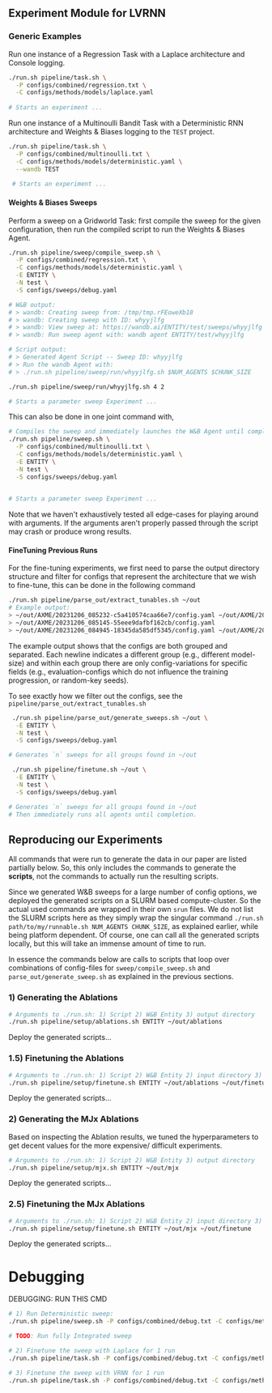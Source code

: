 ## Experiment Module for LVRNN

### Generic Examples

Run one instance of a Regression Task with a Laplace architecture and Console logging.
```bash
./run.sh pipeline/task.sh \
  -P configs/combined/regression.txt \
  -C configs/methods/models/laplace.yaml
  
# Starts an experiment ...
```

Run one instance of a Multinoulli Bandit Task with a Deterministic RNN architecture and Weights & Biases logging to the `TEST` project.
```bash
./run.sh pipeline/task.sh \
  -P configs/combined/multinoulli.txt \
  -C configs/methods/models/deterministic.yaml \
  --wandb TEST
 
 # Starts an experiment ...
```

#### Weights & Biases Sweeps
Perform a sweep on a Gridworld Task: first compile the sweep for the given configuration, then run the compiled script to run the Weights & Biases Agent.
```bash
./run.sh pipeline/sweep/compile_sweep.sh \
  -P configs/combined/regression.txt \
  -C configs/methods/models/deterministic.yaml \
  -E ENTITY \
  -N test \
  -S configs/sweeps/debug.yaml 

# W&B output:
# > wandb: Creating sweep from: /tmp/tmp.rFEoweXb18
# > wandb: Creating sweep with ID: whyyjlfg
# > wandb: View sweep at: https://wandb.ai/ENTITY/test/sweeps/whyyjlfg
# > wandb: Run sweep agent with: wandb agent ENTITY/test/whyyjlfg

# Script output:
# > Generated Agent Script -- Sweep ID: whyyjlfg
# > Run the wandb Agent with:
# > ./run.sh pipeline/sweep/run/whyyjlfg.sh $NUM_AGENTS $CHUNK_SIZE

./run.sh pipeline/sweep/run/whyyjlfg.sh 4 2

# Starts a parameter sweep Experiment ...
```
This can also be done in one joint command with,
```bash
# Compiles the sweep and immediately launches the W&B Agent until completion.
./run.sh pipeline/sweep.sh \
  -P configs/combined/multinoulli.txt \
  -C configs/methods/models/deterministic.yaml \
  -E ENTITY \
  -N test \
  -S configs/sweeps/debug.yaml
  

# Starts a parameter sweep Experiment ...
```
Note that we haven't exhaustively tested all edge-cases for playing around with arguments.
If the arguments aren't properly passed through the script may crash or produce wrong results.

#### FineTuning Previous Runs

For the fine-tuning experiments, we first need to parse the output directory structure and filter for configs that represent the architecture that we wish to fine-tune, this can be done in the following command
```bash
./run.sh pipeline/parse_out/extract_tunables.sh ~/out
# Example output:
> ~/out/AXME/20231206_085232-c5a410574caa66e7/config.yaml ~/out/AXME/20231206_085301-27c4d3a5327541ea/config.yaml
> ~/out/AXME/20231206_085145-55eee9dafbf162cb/config.yaml
> ~/out/AXME/20231206_084945-18345da585df5345/config.yaml ~/out/AXME/20231206_084856-3056025678ac527a/config.yaml
```
The example output shows that the configs are both grouped and separated. 
Each newline indicates a different group (e.g., different model-size) and within each group there are only config-variations for specific fields (e.g., evaluation-configs which do not influence the training progression, or random-key seeds).

To see exactly how we filter out the configs, see the `pipeline/parse_out/extract_tunables.sh`

```bash
 ./run.sh pipeline/parse_out/generate_sweeps.sh ~/out \
  -E ENTITY \
  -N test \
  -S configs/sweeps/debug.yaml

# Generates `n` sweeps for all groups found in ~/out
```

```bash
 ./run.sh pipeline/finetune.sh ~/out \
  -E ENTITY \
  -N test \
  -S configs/sweeps/debug.yaml

# Generates `n` sweeps for all groups found in ~/out
# Then immediately runs all agents until completion.
```


## Reproducing our Experiments

All commands that were run to generate the data in our paper are listed partially below. So, this only includes the commands to generate the **scripts**, not the commands to actually run the resulting scripts. 

Since we generated W&B sweeps for a large number of config options, we deployed the generated scripts on a SLURM based compute-cluster. So the actual used commands are wrapped in their own `srun` files. We do not list the SLURM scripts here as they simply wrap the singular command `./run.sh path/to/my/runnable.sh NUM_AGENTS CHUNK_SIZE`, as explained earlier, while being platform dependent. Of course, one can call all the generated scripts locally, but this will take an immense amount of time to run.

In essence the commands below are calls to scripts that loop over combinations of config-files for `sweep/compile_sweep.sh` and `parse_out/generate_sweep.sh` as explained in the previous sections.

### 1) Generating the Ablations

```bash
# Arguments to ./run.sh: 1) Script 2) W&B Entity 3) output directory
./run.sh pipeline/setup/ablations.sh ENTITY ~/out/ablations
```

Deploy the generated scripts...

### 1.5) Finetuning the Ablations

```bash
# Arguments to ./run.sh: 1) Script 2) W&B Entity 2) input directory 3) output directory
./run.sh pipeline/setup/finetune.sh ENTITY ~/out/ablations ~/out/finetune
```

Deploy the generated scripts...

### 2) Generating the MJx Ablations
Based on inspecting the Ablation results, we tuned the hyperparameters to get decent values for the more expensive/ difficult experiments.

```bash
# Arguments to ./run.sh: 1) Script 2) W&B Entity 3) output directory
./run.sh pipeline/setup/mjx.sh ENTITY ~/out/mjx
```

Deploy the generated scripts...

### 2.5) Finetuning the MJx Ablations

```bash
# Arguments to ./run.sh: 1) Script 2) W&B Entity 2) input directory 3) output directory
./run.sh pipeline/setup/finetune.sh ENTITY ~/out/mjx ~/out/finetune
```

Deploy the generated scripts...


# Debugging

DEBUGGING: RUN THIS CMD
```bash
# 1) Run Deterministic sweep:
./run.sh pipeline/sweep.sh -P configs/combined/debug.txt -C configs/methods/models/deterministic.yam -E lvrnn -N DetTestV2 -S configs/sweeps/debug.yaml -O ~/out/DetTestV2 

# TODO: Run fully Integrated sweep

# 2) Finetune the sweep with Laplace for 1 run
./run.sh pipeline/task.sh -P configs/combined/debug.txt -C configs/methods/models/laplace.yaml -S experiment.restore_point.value=/home/out/test/Test/20231215_162112-5f35045f422cda2c/client/checkpoint/10.cp experiment.finetune.value=True

# 3) Finetune the sweep with VRNN for 1 run
./run.sh pipeline/task.sh -P configs/combined/debug.txt -C configs/methods/models/variational.yaml -S experiment.restore_point.value=/home/out/test/Test/20231215_162112-5f35045f422cda2c/client/checkpoint/10.cp experiment.finetune.value=True
```
